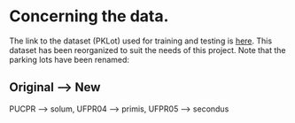 # Concerning the data.
The link to the dataset (PKLot) used for training and testing is
[here](https://drive.google.com/open?id=1ldpq239OJwdsQnAWFyIw5BlD0ZN__LxW). This
dataset has been reorganized to suit the needs of this project. Note that the
parking lots have been renamed:

Original --> New
----------------
PUCPR --> solum,
UFPR04 --> primis,
UFPR05 --> secondus
 
